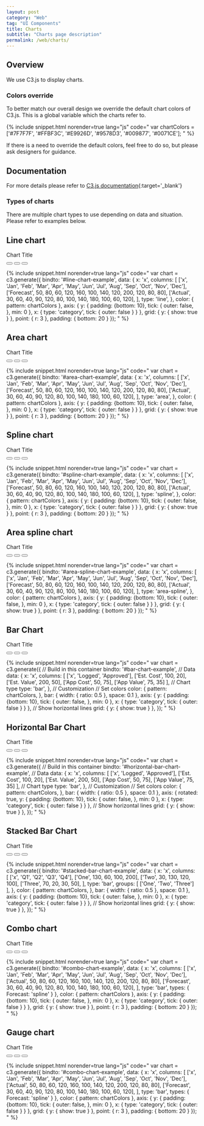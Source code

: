 ```yaml
---
layout: post
category: "Web"
tag: "UI Components"
title: Charts
subtitle: "Charts page description"
permalink: /web/charts/
---
```



<!-- Load c3.css -->
<link href="{{ site.baseurl }}/c3-charts/c3.min.css" rel="stylesheet">

<!-- Load d3.js and c3.js -->
<script src="https://d3js.org/d3.v5.min.js"></script>
<script src="{{ site.baseurl }}/c3-charts/c3.min.js"></script>
<script>
  var chartColors = ['#7F7F7F', '#FFBF3C', '#E9926D', '#9578D3', '#009877', '#0071CE'];
</script>

## Overview
We use C3.js to display charts.


### Colors override
To better match our overall design we override the default chart colors of C3.js.
This is a global variable which the charts refer to.

{% include snippet.html norender=true lang="js" code="
var chartColors = ['#7F7F7F', '#FFBF3C', '#E9926D', '#9578D3', '#009877', '#0071CE'];
" %}

If there is a need to override the default colors, feel free to do  so, but please ask designers for guidance.

## Documentation

For more details please refer to [C3.js documentation](https://c3js.org){:target='_blank'}



### Types of charts
There are multiple chart types to use depending on data and situation.
<br>Please refer to examples below.

## Line chart

<div class="card">
  <!-- Card Header -->
  <div class="card-header">
    <div class="card-header-title">Chart Title</div>
    <div class="card-header-actions">
      <button class="button-icon" data-tooltip-top="Action title">
        <i class="icn icn-Filter-Sliders"></i>
      </button>
      <button class="button-icon" data-tooltip-top="Action title">
        <i class="icn icn-Refresh"></i>
      </button>
      <button class="button-icon" data-tooltip-top="Action title">
        <i class="icn icn-Open"></i>
      </button>
    </div>
  </div>
  <!-- Card Content -->
  <div class="card-content">
    <div id="line-chart-example"></div>
  </div>
</div>


<script type="text/javascript">
  var chart = c3.generate({
    bindto: '#line-chart-example',
    data: {
      x: 'x',
      columns: [
          ['x', 'Jan', 'Feb', 'Mar', 'Apr', 'May', 'Jun', 'Jul', 'Aug', 'Sep', 'Oct', 'Nov', 'Dec'],
          ['Forecast', 50, 80, 60, 120, 160, 100, 140, 120, 200, 120, 80, 80],
          ['Actual', 30, 60, 40, 90, 120, 80, 100, 140, 180, 100, 60, 120],
      ],
      type: 'line',
    },
    color: {
      pattern: chartColors
    },
    axis: {
      y: {
        padding: {bottom: 10},
        tick: {
          outer: false,
        },
        min: 0
      },
      x: {
        type: 'category',
        tick: {
          outer: false
        }
      }
    },
    grid: {
      y: {
        show: true
      }
    },
    point: {
      r: 3
    },
    padding: {
      bottom: 20
    }
  });
</script>

<p></p>


{% include snippet.html norender=true lang="js" code="
var chart = c3.generate({
  bindto: '#line-chart-example',
  data: {
    x: 'x',
    columns: [
      ['x', 'Jan', 'Feb', 'Mar', 'Apr', 'May', 'Jun', 'Jul', 'Aug', 'Sep', 'Oct', 'Nov', 'Dec'],
      ['Forecast', 50, 80, 60, 120, 160, 100, 140, 120, 200, 120, 80, 80],
      ['Actual', 30, 60, 40, 90, 120, 80, 100, 140, 180, 100, 60, 120],
    ],
    type: 'line',
  },
  color: {
    pattern: chartColors
  },
  axis: {
    y: {
      padding: {bottom: 10},
      tick: {
        outer: false,
      },
      min: 0
    },
    x: {
      type: 'category',
      tick: {
        outer: false
      }
    }
  },
  grid: {
    y: {
      show: true
    }
  },
  point: {
    r: 3
  },
  padding: {
    bottom: 20
  }
});
" %}

## Area chart

<div class="card">
  <!-- Card Header -->
  <div class="card-header">
    <div class="card-header-title">Chart Title</div>
    <div class="card-header-actions">
      <button class="button-icon" data-tooltip-top="Action title">
        <i class="icn icn-Filter-Sliders"></i>
      </button>
      <button class="button-icon" data-tooltip-top="Action title">
        <i class="icn icn-Refresh"></i>
      </button>
      <button class="button-icon" data-tooltip-top="Action title">
        <i class="icn icn-Open"></i>
      </button>
    </div>
  </div>
  <!-- Card Content -->
  <div class="card-content">
    <div id="area-chart-example"></div>
  </div>
</div>


<script type="text/javascript">
  var chart = c3.generate({
    bindto: '#area-chart-example',
    data: {
      x: 'x',
      columns: [
          ['x', 'Jan', 'Feb', 'Mar', 'Apr', 'May', 'Jun', 'Jul', 'Aug', 'Sep', 'Oct', 'Nov', 'Dec'],
          ['Forecast', 50, 80, 60, 120, 160, 100, 140, 120, 200, 120, 80, 80],
          ['Actual', 30, 60, 40, 90, 120, 80, 100, 140, 180, 100, 60, 120],
      ],
      type: 'area',
    },
    color: {
      pattern: chartColors
    },
    axis: {
      y: {
        padding: {bottom: 10},
        tick: {
          outer: false,
        },
        min: 0
      },
      x: {
        type: 'category',
        tick: {
          outer: false
        }
      }
    },
    grid: {
      y: {
        show: true
      }
    },
    point: {
      r: 3
    },
    padding: {
      bottom: 20
    }
  });
</script>

<p></p>


{% include snippet.html norender=true lang="js" code="
var chart = c3.generate({
  bindto: '#area-chart-example',
  data: {
    x: 'x',
    columns: [
      ['x', 'Jan', 'Feb', 'Mar', 'Apr', 'May', 'Jun', 'Jul', 'Aug', 'Sep', 'Oct', 'Nov', 'Dec'],
      ['Forecast', 50, 80, 60, 120, 160, 100, 140, 120, 200, 120, 80, 80],
      ['Actual', 30, 60, 40, 90, 120, 80, 100, 140, 180, 100, 60, 120],
    ],
    type: 'area',
  },
  color: {
    pattern: chartColors
  },
  axis: {
    y: {
      padding: {bottom: 10},
      tick: {
        outer: false,
      },
      min: 0
    },
    x: {
      type: 'category',
      tick: {
        outer: false
      }
    }
  },
  grid: {
    y: {
      show: true
    }
  },
  point: {
    r: 3
  },
  padding: {
    bottom: 20
  }
});
" %}


## Spline chart

<div class="card">
  <!-- Card Header -->
  <div class="card-header">
    <div class="card-header-title">Chart Title</div>
    <div class="card-header-actions">
      <button class="button-icon" data-tooltip-top="Action title">
        <i class="icn icn-Filter-Sliders"></i>
      </button>
      <button class="button-icon" data-tooltip-top="Action title">
        <i class="icn icn-Refresh"></i>
      </button>
      <button class="button-icon" data-tooltip-top="Action title">
        <i class="icn icn-Open"></i>
      </button>
    </div>
  </div>
  <!-- Card Content -->
  <div class="card-content">
    <div id="spline-chart-example"></div>
  </div>
</div>


<script type="text/javascript">
  var chart = c3.generate({
    bindto: '#spline-chart-example',
    data: {
      x: 'x',
      columns: [
          ['x', 'Jan', 'Feb', 'Mar', 'Apr', 'May', 'Jun', 'Jul', 'Aug', 'Sep', 'Oct', 'Nov', 'Dec'],
          ['Forecast', 50, 80, 60, 120, 160, 100, 140, 120, 200, 120, 80, 80],
          ['Actual', 30, 60, 40, 90, 120, 80, 100, 140, 180, 100, 60, 120],
      ],
      type: 'spline',
    },
    color: {
      pattern: chartColors
    },
    axis: {
      y: {
        padding: {bottom: 10},
        tick: {
          outer: false,
        },
        min: 0
      },
      x: {
        type: 'category',
        tick: {
          outer: false
        }
      }
    },
    grid: {
      y: {
        show: true
      }
    },
    point: {
      r: 3
    },
    padding: {
      bottom: 20
    }
  });
</script>

<p></p>


{% include snippet.html norender=true lang="js" code="
var chart = c3.generate({
  bindto: '#spline-chart-example',
  data: {
    x: 'x',
    columns: [
      ['x', 'Jan', 'Feb', 'Mar', 'Apr', 'May', 'Jun', 'Jul', 'Aug', 'Sep', 'Oct', 'Nov', 'Dec'],
      ['Forecast', 50, 80, 60, 120, 160, 100, 140, 120, 200, 120, 80, 80],
      ['Actual', 30, 60, 40, 90, 120, 80, 100, 140, 180, 100, 60, 120],
    ],
    type: 'spline',
  },
  color: {
    pattern: chartColors
  },
  axis: {
    y: {
      padding: {bottom: 10},
      tick: {
        outer: false,
      },
      min: 0
    },
    x: {
      type: 'category',
      tick: {
        outer: false
      }
    }
  },
  grid: {
    y: {
      show: true
    }
  },
  point: {
    r: 3
  },
  padding: {
    bottom: 20
  }
});
" %}

## Area spline chart

<div class="card">
  <!-- Card Header -->
  <div class="card-header">
    <div class="card-header-title">Chart Title</div>
    <div class="card-header-actions">
      <button class="button-icon" data-tooltip-top="Action title">
        <i class="icn icn-Filter-Sliders"></i>
      </button>
      <button class="button-icon" data-tooltip-top="Action title">
        <i class="icn icn-Refresh"></i>
      </button>
      <button class="button-icon" data-tooltip-top="Action title">
        <i class="icn icn-Open"></i>
      </button>
    </div>
  </div>
  <!-- Card Content -->
  <div class="card-content">
    <div id="area-spline-chart-example"></div>
  </div>
</div>


<script type="text/javascript">
  var chart = c3.generate({
    bindto: '#area-spline-chart-example',
    data: {
      x: 'x',
      columns: [
          ['x', 'Jan', 'Feb', 'Mar', 'Apr', 'May', 'Jun', 'Jul', 'Aug', 'Sep', 'Oct', 'Nov', 'Dec'],
          ['Forecast', 50, 80, 60, 120, 160, 100, 140, 120, 200, 120, 80, 80],
          ['Actual', 30, 60, 40, 90, 120, 80, 100, 140, 180, 100, 60, 120],
      ],
      type: 'area-spline',
    },
    color: {
      pattern: chartColors
    },
    axis: {
      y: {
        padding: {bottom: 10},
        tick: {
          outer: false,
        },
        min: 0
      },
      x: {
        type: 'category',
        tick: {
          outer: false
        }
      }
    },
    grid: {
      y: {
        show: true
      }
    },
    point: {
      r: 3
    },
    padding: {
      bottom: 20
    }
  });
</script>

<p></p>


{% include snippet.html norender=true lang="js" code="
var chart = c3.generate({
  bindto: '#area-spline-chart-example',
  data: {
    x: 'x',
    columns: [
      ['x', 'Jan', 'Feb', 'Mar', 'Apr', 'May', 'Jun', 'Jul', 'Aug', 'Sep', 'Oct', 'Nov', 'Dec'],
      ['Forecast', 50, 80, 60, 120, 160, 100, 140, 120, 200, 120, 80, 80],
      ['Actual', 30, 60, 40, 90, 120, 80, 100, 140, 180, 100, 60, 120],
    ],
    type: 'area-spline',
  },
  color: {
    pattern: chartColors
  },
  axis: {
    y: {
      padding: {bottom: 10},
      tick: {
        outer: false,
      },
      min: 0
    },
    x: {
      type: 'category',
      tick: {
        outer: false
      }
    }
  },
  grid: {
    y: {
      show: true
    }
  },
  point: {
    r: 3
  },
  padding: {
    bottom: 20
  }
});
" %}

## Bar Chart

<div class="card">
  <!-- Card Header -->
  <div class="card-header">
    <div class="card-header-title">Chart Title</div>
    <div class="card-header-actions">
      <button class="button-icon" data-tooltip-top="Action title">
        <i class="icn icn-Filter-Sliders"></i>
      </button>
      <button class="button-icon" data-tooltip-top="Action title">
        <i class="icn icn-Refresh"></i>
      </button>
      <button class="button-icon" data-tooltip-top="Action title">
        <i class="icn icn-Open"></i>
      </button>
    </div>
  </div>
  <!-- Card Content -->
  <div class="card-content">
    <div id="bar-chart-example"></div>
  </div>
</div>
<script type="text/javascript">
  var chart = c3.generate({
    bindto: '#bar-chart-example',
    data: {
      x: 'x',
      columns: [
        ['x', 'Logged', 'Approved'],
        ['Est. Cost', 100, 20],
        ['Est. Value', 200, 50],
        ['App Cost', 50, 75],
        ['App Value', 75, 35]
      ],
      type: 'bar',
    },
    color: {
      pattern: chartColors
    },
    bar: {
      width: {
        ratio: 0.5
      },
      space: 0.1
    },
    axis: {
      y: {
        padding: {bottom: 10},
        tick: {
          outer: false,
        },
        min: 0
      },
      x: {
        type: 'category',
        tick: {
          outer: false
        }
      }
    },
    // Show horizontal lines
    grid: {
      y: {
        show: true
      }
    },
  });

</script>


<p></p>


{% include snippet.html norender=true lang="js" code="
var chart = c3.generate({
  // Build in this container
  bindto: '#bar-chart-example',
  // Data
  data: {
    x: 'x',
    columns: [
      ['x', 'Logged', 'Approved'],
      ['Est. Cost', 100, 20],
      ['Est. Value', 200, 50],
      ['App Cost', 50, 75],
      ['App Value', 75, 35]
    ],
    // Chart type
    type: 'bar',
  },
  // Customization
  // Set colors
  color: {
    pattern: chartColors,
  },
  bar: {
    width: {
      ratio: 0.5
    },
    space: 0.1
  },
  axis: {
    y: {
      padding: {bottom: 10},
      tick: {
        outer: false,
      },
      min: 0
    },
    x: {
      type: 'category',
      tick: {
        outer: false
      }
    }
  },
  // Show horizontal lines
  grid: {
    y: {
      show: true
    }
  },
});
" %}

## Horizontal Bar Chart

<div class="card">
  <!-- Card Header -->
  <div class="card-header">
    <div class="card-header-title">Chart Title</div>
    <div class="card-header-actions">
      <button class="button-icon" data-tooltip-top="Action title">
        <i class="icn icn-Filter-Sliders"></i>
      </button>
      <button class="button-icon" data-tooltip-top="Action title">
        <i class="icn icn-Refresh"></i>
      </button>
      <button class="button-icon" data-tooltip-top="Action title">
        <i class="icn icn-Open"></i>
      </button>
    </div>
  </div>
  <!-- Card Content -->
  <div class="card-content">
    <div id="horizontal-bar-chart-example"></div>
  </div>
</div>
<script type="text/javascript">
  var chart = c3.generate({
    bindto: '#horizontal-bar-chart-example',
    data: {
      x: 'x',
      columns: [
        ['x', 'Logged', 'Approved'],
        ['Est. Cost', 100, 20],
        ['Est. Value', 200, 50],
        ['App Cost', 50, 75],
        ['App Value', 75, 35]
      ],
      type: 'bar',
    },
    color: {
      pattern: chartColors
    },
    bar: {
      width: {
        ratio: 0.5
      },
      space: 0.1
    },
    axis: {
      rotated: true,
      y: {
        padding: {bottom: 10},
        tick: {
          outer: false,
        },
        min: 0
      },
      x: {
        type: 'category',
        tick: {
          outer: false
        }
      }
    },
    // Show horizontal lines
    grid: {
      y: {
        show: true
      }
    },
  });

</script>


<p></p>


{% include snippet.html norender=true lang="js" code="
var chart = c3.generate({
  // Build in this container
  bindto: '#horizontal-bar-chart-example',
  // Data
  data: {
    x: 'x',
    columns: [
      ['x', 'Logged', 'Approved'],
      ['Est. Cost', 100, 20],
      ['Est. Value', 200, 50],
      ['App Cost', 50, 75],
      ['App Value', 75, 35]
    ],
    // Chart type
    type: 'bar',
  },
  // Customization
  // Set colors
  color: {
    pattern: chartColors,
  },
  bar: {
    width: {
      ratio: 0.5
    },
    space: 0.1
  },
  axis: {
    rotated: true,
    y: {
      padding: {bottom: 10},
      tick: {
        outer: false,
      },
      min: 0
    },
    x: {
      type: 'category',
      tick: {
        outer: false
      }
    }
  },
  // Show horizontal lines
  grid: {
    y: {
      show: true
    }
  },
});
" %}

## Stacked Bar Chart

<div class="card">
  <!-- Card Header -->
  <div class="card-header">
    <div class="card-header-title">Chart Title</div>
    <div class="card-header-actions">
      <button class="button-icon" data-tooltip-top="Action title">
        <i class="icn icn-Filter-Sliders"></i>
      </button>
      <button class="button-icon" data-tooltip-top="Action title">
        <i class="icn icn-Refresh"></i>
      </button>
      <button class="button-icon" data-tooltip-top="Action title">
        <i class="icn icn-Open"></i>
      </button>
    </div>
  </div>
  <!-- Card Content -->
  <div class="card-content">
    <div id="stacked-bar-chart-example"></div>
  </div>
</div>
<script type="text/javascript">
  var chart = c3.generate({
    bindto: '#stacked-bar-chart-example',
    data: {
      x: 'x',
      columns: [
        ['x', 'Q1', 'Q2', 'Q3', 'Q4'],
        ['One', 130, 60, 100, 200],
        ['Two', 30, 130, 120, 100],
        ['Three', 70, 20, 30, 50],
      ],
      type: 'bar',
      groups: [
          ['One', 'Two', 'Three']
      ],
    },
    color: {
      pattern: chartColors,
    },
    bar: {
      width: {
        ratio: 0.5
      },
      space: 0.1
    },
    axis: {
      y: {
        padding: {bottom: 10},
        tick: {
          outer: false,
        },
        min: 0
      },
      x: {
        type: 'category',
        tick: {
          outer: false
        }
      }
    },
    // Show horizontal lines
    grid: {
      y: {
        show: true
      }
    },
  });

</script>

<p></p>


{% include snippet.html norender=true lang="js" code="
var chart = c3.generate({
    bindto: '#stacked-bar-chart-example',
    data: {
      x: 'x',
      columns: [
        ['x', 'Q1', 'Q2', 'Q3', 'Q4'],
        ['One', 130, 60, 100, 200],
        ['Two', 30, 130, 120, 100],
        ['Three', 70, 20, 30, 50],
      ],
      type: 'bar',
      groups: [
          ['One', 'Two', 'Three']
      ],
    },
    color: {
      pattern: chartColors,
    },
    bar: {
      width: {
        ratio: 0.5
      },
      space: 0.1
    },
    axis: {
      y: {
        padding: {bottom: 10},
        tick: {
          outer: false,
        },
        min: 0
      },
      x: {
        type: 'category',
        tick: {
          outer: false
        }
      }
    },
    // Show horizontal lines
    grid: {
      y: {
        show: true
      }
    },
  });
" %}


## Combo chart

<div class="card">
  <!-- Card Header -->
  <div class="card-header">
    <div class="card-header-title">Chart Title</div>
    <div class="card-header-actions">
      <button class="button-icon" data-tooltip-top="Action title">
        <i class="icn icn-Filter-Sliders"></i>
      </button>
      <button class="button-icon" data-tooltip-top="Action title">
        <i class="icn icn-Refresh"></i>
      </button>
      <button class="button-icon" data-tooltip-top="Action title">
        <i class="icn icn-Open"></i>
      </button>
    </div>
  </div>
  <!-- Card Content -->
  <div class="card-content">
    <div id="combo-chart-example"></div>
  </div>
</div>


<script type="text/javascript">
  var chart = c3.generate({
    bindto: '#combo-chart-example',
    data: {
      x: 'x',
      columns: [
          ['x', 'Jan', 'Feb', 'Mar', 'Apr', 'May', 'Jun', 'Jul', 'Aug', 'Sep', 'Oct', 'Nov', 'Dec'],
          ['Forecast', 50, 80, 60, 120, 160, 100, 140, 120, 200, 120, 80, 80],
          ['Actual', 30, 60, 40, 90, 120, 80, 100, 140, 180, 100, 60, 120],
      ],
      type: 'bar',
      types: {
        Actual: 'spline'
      }
    },
    color: {
      pattern: chartColors
    },
    axis: {
      y: {
        padding: {bottom: 10},
        tick: {
          outer: false,
        },
        min: 0
      },
      x: {
        type: 'category',
        tick: {
          outer: false
        }
      }
    },
    grid: {
      y: {
        show: true
      }
    },
    point: {
      r: 3
    },
    padding: {
      bottom: 20
    }
  });
</script>

<p></p>


{% include snippet.html norender=true lang="js" code="
var chart = c3.generate({
    bindto: '#combo-chart-example',
    data: {
      x: 'x',
      columns: [
          ['x', 'Jan', 'Feb', 'Mar', 'Apr', 'May', 'Jun', 'Jul', 'Aug', 'Sep', 'Oct', 'Nov', 'Dec'],
          ['Actual', 50, 80, 60, 120, 160, 100, 140, 120, 200, 120, 80, 80],
          ['Forecast', 30, 60, 40, 90, 120, 80, 100, 140, 180, 100, 60, 120],
      ],
      type: 'bar',
      types: {
        Forecast: 'spline'
      }
    },
    color: {
      pattern: chartColors
    },
    axis: {
      y: {
        padding: {bottom: 10},
        tick: {
          outer: false,
        },
        min: 0
      },
      x: {
        type: 'category',
        tick: {
          outer: false
        }
      }
    },
    grid: {
      y: {
        show: true
      }
    },
    point: {
      r: 3
    },
    padding: {
      bottom: 20
    }
  });
" %}


## Gauge chart

<div class="card" style="width: 300px">
  <!-- Card Header -->
  <div class="card-header">
    <div class="card-header-title">Chart Title</div>
    <div class="card-header-actions">
      <button class="button-icon" data-tooltip-top="Action title">
        <i class="icn icn-Filter-Sliders"></i>
      </button>
      <button class="button-icon" data-tooltip-top="Action title">
        <i class="icn icn-Refresh"></i>
      </button>
      <button class="button-icon" data-tooltip-top="Action title">
        <i class="icn icn-Open"></i>
      </button>
    </div>
  </div>
  <!-- Card Content -->
  <div class="card-content">
    <div id="gauge-chart-example"></div>
  </div>
</div>


<script type="text/javascript">
  var chart = c3.generate({
    bindto: '#gauge-chart-example',
    data: {
      columns: [
        ['data', 88.2]
      ],
      type: 'gauge',
    },
    legend: {
      show: false
    },
    color: {
      pattern: ['#FFB9B7', '#FFE294', '#B5E893'], // the color levels for the percentage values.
      // at which % to change colors
      threshold: {
        values: [25, 75, 100]
      }
    },
    // padding: {
    //   bottom: 20
    // }
  });
</script>

<p></p>


{% include snippet.html norender=true lang="js" code="
var chart = c3.generate({
    bindto: '#combo-chart-example',
    data: {
      x: 'x',
      columns: [
          ['x', 'Jan', 'Feb', 'Mar', 'Apr', 'May', 'Jun', 'Jul', 'Aug', 'Sep', 'Oct', 'Nov', 'Dec'],
          ['Actual', 50, 80, 60, 120, 160, 100, 140, 120, 200, 120, 80, 80],
          ['Forecast', 30, 60, 40, 90, 120, 80, 100, 140, 180, 100, 60, 120],
      ],
      type: 'bar',
      types: {
        Forecast: 'spline'
      }
    },
    color: {
      pattern: chartColors
    },
    axis: {
      y: {
        padding: {bottom: 10},
        tick: {
          outer: false,
        },
        min: 0
      },
      x: {
        type: 'category',
        tick: {
          outer: false
        }
      }
    },
    grid: {
      y: {
        show: true
      }
    },
    point: {
      r: 3
    },
    padding: {
      bottom: 20
    }
  });
" %}
